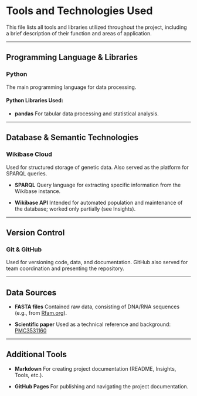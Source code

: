 # Tools and Technologies Used

This file lists all tools and libraries utilized throughout the project, including a brief description of their function and areas of application.

---

## Programming Language & Libraries

### Python

The main programming language for data processing.

#### Python Libraries Used:

* **pandas**
  For tabular data processing and statistical analysis.
---

## Database & Semantic Technologies

### Wikibase Cloud

Used for structured storage of genetic data. Also served as the platform for SPARQL queries.

* **SPARQL**
  Query language for extracting specific information from the Wikibase instance.

* **Wikibase API**
  Intended for automated population and maintenance of the database; worked only partially (see Insights).

---

## Version Control

### Git & GitHub

Used for versioning code, data, and documentation. GitHub also served for team coordination and presenting the repository.

---

## Data Sources

* **FASTA files**
  Contained raw data, consisting of DNA/RNA sequences (e.g., from [Rfam.org](https://rfam.org)).

* **Scientific paper**
  Used as a technical reference and background:
  [PMC3531160](https://pmc.ncbi.nlm.nih.gov/articles/PMC3531160/)

---

## Additional Tools

* **Markdown**
  For creating project documentation (README, Insights, Tools, etc.).

* **GitHub Pages**
  For publishing and navigating the project documentation.
